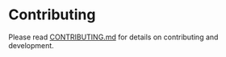 # Contributing
Please read [CONTRIBUTING.md](./CONTRIBUTING.md) for details on contributing and development.
